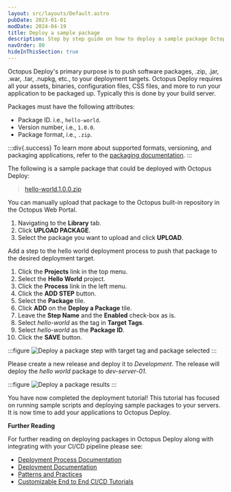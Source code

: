 ```yaml
---
layout: src/layouts/Default.astro
pubDate: 2023-01-01
modDate: 2024-04-19
title: Deploy a sample package
description: Step by step guide on how to deploy a sample package Octopus Deploy
navOrder: 80
hideInThisSection: true
---
```


Octopus Deploy's primary purpose is to push software packages, .zip, .jar, .war, .tar, .nupkg, etc., to your deployment targets.  Octopus Deploy requires all your assets, binaries, configuration files, CSS files, and more to run your application to be packaged up.  Typically this is done by your build server.

Packages must have the following attributes:

- Package ID. i.e., `hello-world`.
- Version number, i.e., `1.0.0`. 
- Package format, i.e., `.zip`.

:::div{.success}
To learn more about supported formats, versioning, and packaging applications, refer to the [packaging documentation](/docs/packaging-applications).
:::

The following is a sample package that could be deployed with Octopus Deploy:

> [hello-world.1.0.0.zip](https://yamldoc.liuyan.wang/images/docs/hello-world.1.0.0.zip)

You can manually upload that package to the Octopus built-in repository in the Octopus Web Portal.

1. Navigating to the **Library** tab.
1. Click **UPLOAD PACKAGE**.
1. Select the package you want to upload and click **UPLOAD**.

Add a step to the hello world deployment process to push that package to the desired deployment target.

1. Click the **Projects** link in the top menu.
1. Select the **Hello World** project.
1. Click the **Process** link in the left menu.
1. Click the **ADD STEP** button.
1. Select the **Package** tile.
1. Click **ADD** on the **Deploy a Package** tile.
1. Leave the **Step Name** and the **Enabled** check-box as is.
1. Select *hello-world* as the tag in **Target Tags**.
1. Select *hello-world* as the **Package ID**.
1. Click the **SAVE** button.

:::figure
![Deploy a package step with target tag and package selected](/docs/getting-started/first-deployment/images/img-deploypackage.png)
:::

Please create a new release and deploy it to *Development*.  The release will deploy the *hello world* package to *dev-server-01*.

:::figure
![Deploy a package results](/docs/getting-started/first-deployment/images/img-releasehwpackage.png)
:::

You have now completed the deployment tutorial!  This tutorial has focused on running sample scripts and deploying sample packages to your servers.  It is now time to add your applications to Octopus Deploy.  

**Further Reading**

For further reading on deploying packages in Octopus Deploy along with integrating with your CI/CD pipeline please see:

- [Deployment Process Documentation](/docs/projects/deployment-process)
- [Deployment Documentation](/docs/deployments)
- [Patterns and Practices](/docs/deployments/patterns)
- [Customizable End to End CI/CD Tutorials](https://yamldoc.liuyan.wang/docs/guides)
